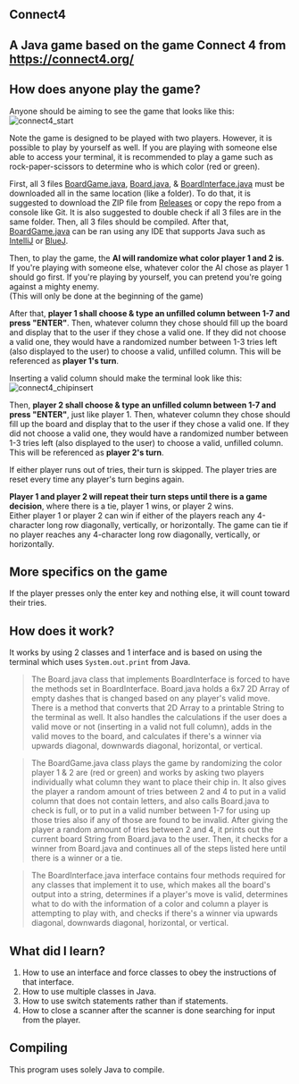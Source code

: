 ## Connect4
## A Java game based on the game Connect 4 from https://connect4.org/

## How does anyone play the game?

Anyone should be aiming to see the game that looks like this:
![connect4_start](https://user-images.githubusercontent.com/22280271/213864111-a801ad48-aa36-47b8-9618-8c06e46d6fdf.jpg)

Note the game is designed to be played with two players. However, it is possible to play by yourself as well.
If you are playing with someone else able to access your terminal, it is recommended to play a game such as rock-paper-scissors to determine who is which color (red or green).

First, all 3 files [BoardGame.java](https://github.com/bluelightspirit/Connect4/blob/main/BoardGame.java), 
[Board.java](https://github.com/bluelightspirit/Connect4/blob/main/Board.java), & 
[BoardInterface.java](https://github.com/bluelightspirit/Connect4/blob/main/BoardInterface.java) 
must be downloaded all in the same location (like a folder). To do that, it is suggested to download the ZIP file from [Releases](https://github.com/bluelightspirit/Connect4/releases/) or copy the repo from a console like Git. It is also suggested to double check if all 3 files are in the same folder. Then, all 3 files should be compiled. After that, [BoardGame.java](https://github.com/bluelightspirit/Connect4/blob/main/BoardGame.java) can be ran using any IDE that supports Java such as [IntelliJ](https://www.jetbrains.com/idea/download/) or [BlueJ](https://www.bluej.org/).

Then, to play the game, the **AI will randomize what color player 1 and 2 is**. If you're playing with someone else, whatever color the AI chose as player 1 should go first. If you're playing by yourself, you can pretend you're going against a mighty enemy.\
(This will only be done at the beginning of the game)

After that, **player 1 shall choose & type an unfilled column between 1-7 and press "ENTER"**. Then, whatever column they chose should fill up the board and display that to the user if they chose a valid one. If they did not choose a valid one, they would have a randomized number between 1-3 tries left (also displayed to the user) to choose a valid, unfilled column. This will be referenced as **player 1's turn**.

Inserting a valid column should make the terminal look like this:
![connect4_chipinsert](https://user-images.githubusercontent.com/22280271/213864189-7eebd2e1-b630-45fa-81e5-8ac4f764635c.jpg)

Then, **player 2 shall choose & type an unfilled column between 1-7 and press "ENTER"**, just like player 1. Then, whatever column they chose should fill up the board and display that to the user if they chose a valid one. If they did not choose a valid one, they would have a randomized number between 1-3 tries left (also displayed to the user) to choose a valid, unfilled column. This will be referenced as **player 2's turn**.

If either player runs out of tries, their turn is skipped. The player tries are reset every time any player's turn begins again.

**Player 1 and player 2 will repeat their turn steps until there is a game decision**, where there is a tie, player 1 wins, or player 2 wins.\
Either player 1 or player 2 can win if either of the players reach any 4-character long row diagonally, vertically, or horizontally.
The game can tie if no player reaches any 4-character long row diagonally, vertically, or horizontally.

## More specifics on the game

If the player presses only the enter key and nothing else, it will count toward their tries.

## How does it work?

It works by using 2 classes and 1 interface and is based on using the terminal which uses `System.out.print` from Java.

> The Board.java class that implements BoardInterface is forced to have the methods set in BoardInterface. Board.java holds a 6x7 2D Array of empty dashes that is changed based on any player's valid move. There is a method that converts that 2D Array to a printable String to the terminal as well. It also handles the calculations if the user does a valid move or not (inserting in a valid not full column), adds in the valid moves to the board, and calculates if there's a winner via upwards diagonal, downwards diagonal, horizontal, or vertical.

> The BoardGame.java class plays the game by randomizing the color player 1 & 2 are (red or green) and works by asking two players individually what column they want to place their chip in. It also gives the player a random amount of tries between 2 and 4 to put in a valid column that does not contain letters, and also calls Board.java to check is full, or to put in a valid number between 1-7 for using up those tries also if any of those are found to be invalid. After giving the player a random amount of tries between 2 and 4, it prints out the current board String from Board.java to the user. Then, it checks for a winner from Board.java and continues all of the steps listed here until there is a winner or a tie.

> The BoardInterface.java interface contains four methods required for any classes that implement it to use, which makes all the board's output into a string, determines if a player's move is valid, determines what to do with the information of a color and column a player is attempting to play with, and checks if there's a winner via upwards diagonal, downwards diagonal, horizontal, or vertical.

## What did I learn?

1) How to use an interface and force classes to obey the instructions of that interface.
2) How to use multiple classes in Java.
3) How to use switch statements rather than if statements.
4) How to close a scanner after the scanner is done searching for input from the player.

## Compiling

This program uses solely Java to compile.
